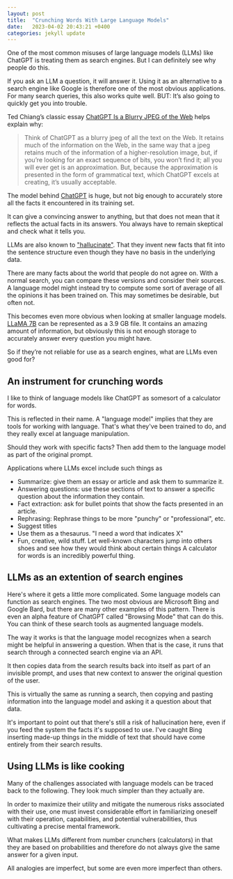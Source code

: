 ```yaml
---
layout: post
title:  "Crunching Words With Large Language Models"
date:   2023-04-02 20:43:21 +0400
categories: jekyll update
---
```


One of the most common misuses of large language models (LLMs) like ChatGPT is treating them as search engines. But I can definitely see why people do this.

If you ask an LLM a question, it will answer it. Using it as an alternative to a search engine like Google is therefore one of the most obvious applications. For many search queries, this also works quite well. BUT: It’s also going to quickly get you into trouble.

Ted Chiang’s classic essay [ChatGPT Is a Blurry JPEG of the Web](https://www.newyorker.com/tech/annals-of-technology/chatgpt-is-a-blurry-jpeg-of-the-web) helps explain why:

> Think of ChatGPT as a blurry jpeg of all the text on the Web. It retains much of the information on the Web, in the same way that a jpeg retains much of the information of a higher-resolution image, but, if you’re looking for an exact sequence of bits, you won’t find it; all you will ever get is an approximation. But, because the approximation is presented in the form of grammatical text, which ChatGPT excels at creating, it’s usually acceptable.

The model behind [ChatGPT](https://openai.com/blog/chatgpt) is huge, but not big enough to accurately store all the facts it encountered in its training set.

It can give a convincing answer to anything, but that does not mean that it reflects the actual facts in its answers. You always have to remain skeptical and check what it tells you.

LLMs are also known to ["hallucinate"](https://en.wikipedia.org/wiki/Hallucination_(artificial_intelligence)). That they invent new facts that fit into the sentence structure even though they have no basis in the underlying data.

There are many facts about the world that people do not agree on. With a normal search, you can compare these versions and consider their sources. A language model might instead try to compute some sort of average of all the opinions it has been trained on. This may sometimes be desirable, but often not.

This becomes even more obvious when looking at smaller language models. [LLaMA 7B](https://arxiv.org/pdf/2302.13971v1.pdf) can be represented as a 3.9 GB file. It contains an amazing amount of information, but obviously this is not enough storage to accurately answer every question you might have.

So if they’re not reliable for use as a search engines, what are LLMs even good for?

## An instrument for crunching words
I like to think of language models like ChatGPT as somesort of a calculator for words.

This is reflected in their name. A "language model" implies that they are tools for working with language. That's what they've been trained to do, and they really excel at language manipulation.

Should they work with specific facts? Then add them to the language model as part of the original prompt.

Applications where LLMs excel include such things as

- Summarize: give them an essay or article and ask them to summarize it.
- Answering questions: use these sections of text to answer a specific question about the information they contain.
- Fact extraction: ask for bullet points that show the facts presented in an article.
- Rephrasing: Rephrase things to be more "punchy" or "professional", etc. 
- Suggest titles 
- Use them as a thesaurus. "I need a word that indicates X"
- Fun, creative, wild stuff. Let well-known characters jump into others shoes and see how they would think about certain things
A calculator for words is an incredibly powerful thing.

## LLMs as an extention of search engines
Here's where it gets a little more complicated. Some language models can function as search engines. The two most obvious are Microsoft Bing and Google Bard, but there are many other examples of this pattern. There is even an alpha feature of ChatGPT called "Browsing Mode" that can do this. You can think of these search tools as augmented language models.

The way it works is that the language model recognizes when a search might be helpful in answering a question. When that is the case, it runs that search through a connected search engine via an API.

It then copies data from the search results back into itself as part of an invisible prompt, and uses that new context to answer the original question of the user.

This is virtually the same as running a search, then copying and pasting information into the language model and asking it a question about that data.

It's important to point out that there's still a risk of hallucination here, even if you feed the system the facts it's supposed to use. I've caught Bing inserting made-up things in the middle of text that should have come entirely from their search results.

## Using LLMs is like cooking
Many of the challenges associated with language models can be traced back to the following. They look much simpler than they actually are.

In order to maximize their utility and mitigate the numerous risks associated with their use, one must invest considerable effort in familiarizing oneself with their operation, capabilities, and potential vulnerabilities, thus cultivating a precise mental framework.

What makes LLMs different from number crunchers (calculators) in that they are based on probabilities and therefore do not always give the same answer for a given input.

All analogies are imperfect, but some are even more imperfect than others.
